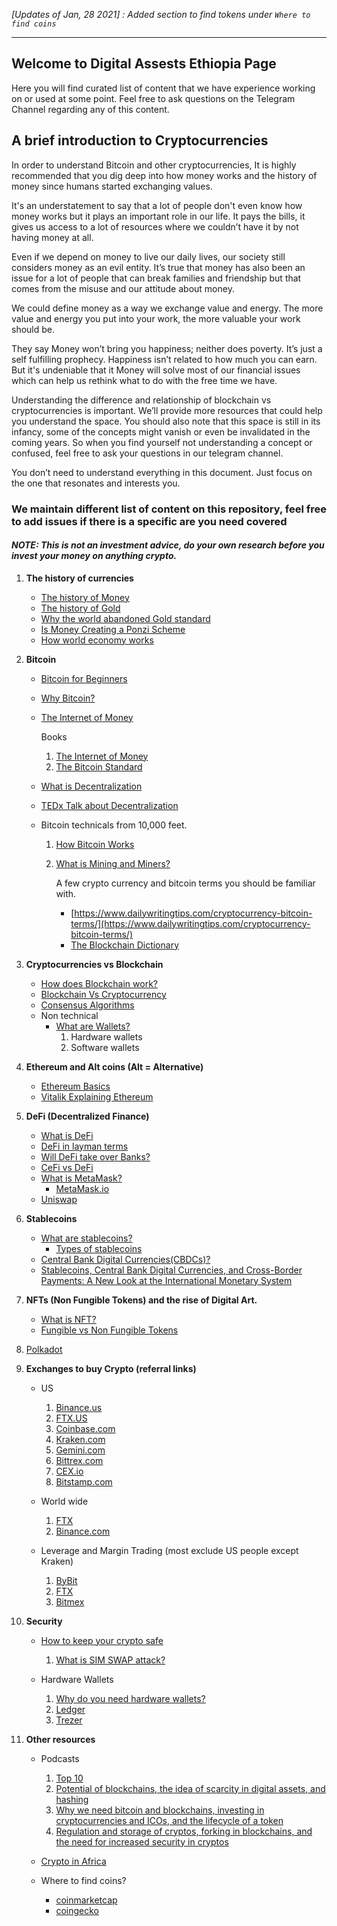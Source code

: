 *[Updates of Jan, 28 2021] : Added section to find tokens under ```Where to find coins```*

---

## Welcome to Digital Assests Ethiopia Page

Here you will find curated list of content that we have experience working on or used at some point. Feel free to ask questions on the Telegram Channel regarding any of this content.

## A brief introduction to Cryptocurrencies

In order to understand Bitcoin and other cryptocurrencies, It is highly recommended that you dig deep into how money works and the history of money since humans started exchanging values.

It's an understatement to say that a lot of people don't even know how money works but it plays an important role in our life. It pays the bills, it gives us access to a lot of resources where we couldn’t have it by not having money at all.

Even if we depend on money to live our daily lives, our society still considers money as an evil entity. It’s true that money has also been an issue for a lot of people that can break families and friendship but that comes from the misuse and our attitude about money.

We could define money as a way we exchange value and energy. The more value and energy you put into your work, the more valuable your work should be. 

They say Money won’t bring you happiness; neither does poverty. It’s just a self fulfilling prophecy. Happiness isn’t related to how much you can earn. But it's undeniable that it Money will solve most of our financial issues which can help us rethink what to do with the free time we have.   

Understanding the difference and relationship of blockchain vs cryptocurrencies is important. We’ll provide more resources that could help you understand the space. You should also note that this space is still in its infancy, some of the concepts might vanish or even be invalidated in the coming years. So when you find yourself not understanding a concept or confused, feel free to ask your questions in our telegram channel. 

You don’t need to understand everything in this document. Just focus on the one that resonates and interests you. 

### We maintain different list of content on this repository, feel free to add issues if there is a specific are you need covered

#### *NOTE: This is not an investment advice, do your own research before you invest your money on anything crypto.*


1. **The history of currencies**

   - [The history of Money](https://www.youtube.com/watch?v=YCN2aTlocOw) 
   - [The history of Gold](https://www.youtube.com/watch?v=d3PCjk7YAo0)
   - [Why the world abandoned Gold standard](https://www.youtube.com/watch?v=xB9ToM4D5AI)
   - [Is Money Creating a Ponzi Scheme](https://www.youtube.com/watch?v=3zAvyTKj5-0) 
   - [How world economy works](https://www.youtube.com/watch?v=PHe0bXAIuk0)

2. **Bitcoin**

   - [Bitcoin for Beginners](https://www.youtube.com/watch?v=UlKZ83REIkA)
   - [Why Bitcoin?](https://www.youtube.com/watch?v=l1si5ZWLgy0)
   - [The Internet of Money](https://www.youtube.com/watch?v=rc744Z9IjhY)

     Books
     1. [The Internet of Money](https://www.amazon.com/Internet-Money-Andreas-M-Antonopoulos-ebook/dp/B01L9WM0H8/ref=sr_1_1?crid=3IC3EZHV5P06J&dchild=1&keywords=the+internet+of+money&qid=1611358794&sprefix=the+internet+of+mone%2Caps%2C274&sr=8-1)
     2. [The Bitcoin Standard](https://www.amazon.com/The-Bitcoin-Standard-audiobook/dp/B07D81VLQH/ref=sr_1_1?crid=20A0R3676SR51&dchild=1&keywords=the+bitcoin+standard&qid=1611358872&sprefix=the+bitcoin+st%2Caps%2C377&sr=8-1)

   - [What is Decentralization](https://www.youtube.com/watch?v=R1ccwyP6fjc)
   - [TEDx Talk about Decentralization](https://www.youtube.com/watch?v=8oeiOeDq_Nc)
   - Bitcoin technicals from 10,000 feet.

     1. [How Bitcoin Works](https://www.youtube.com/watch?v=l9jOJk30eQs)
     2. [What is Mining and Miners?](https://www.youtube.com/watch?v=L-Qhv8kLESY)

        A few crypto currency and bitcoin terms you should be familiar with.
        - [https://www.dailywritingtips.com/cryptocurrency-bitcoin-terms/](https://www.dailywritingtips.com/cryptocurrency-bitcoin-terms/)
        - [The Blockchain Dictionary](https://telegra.ph/the-blockchain-dictionary-01-05)  

3. **Cryptocurrencies vs Blockchain**

   - [How does Blockchain work?](https://www.youtube.com/watch?v=SSo_EIwHSd4)
   - [Blockchain Vs Cryptocurrency](https://medium.com/datadriveninvestor/blockchain-vs-cryptocurrency-how-the-two-relate-to-each-other-edf7632fe9de)
   - [Consensus Algorithms](https://www.geeksforgeeks.org/consensus-algorithms-in-blockchain/) 
   - Non technical
      - [What are Wallets?](https://www.youtube.com/watch?v=C8hfHYrkQDk)
         1. Hardware wallets
         2. Software wallets

4. **Ethereum and Alt coins (Alt = Alternative)**

   - [Ethereum Basics](https://www.youtube.com/watch?v=MYOvvOyStvg) 
   - [Vitalik Explaining Ethereum](https://www.youtube.com/watch?v=TDGq4aeevgY)

5. **DeFi (Decentralized Finance)**

   - [What is DeFi](https://www.youtube.com/watch?v=btB__oHQ0sU)
   - [DeFi in layman terms](https://www.youtube.com/watch?v=RxrqNmv2tR0)
   - [Will DeFi take over Banks?](https://newsletter.banklesshq.com/p/defi-will-do-to-banks-what-the-internet)
   - [CeFi vs DeFi](https://www.ledger.com/defi-vs-cefi-how-defi-measures-up#:~:text=DeFi%20refers%20to%20the%20decentralized,with%20the%20new%20digital%20asset)
   - [What is MetaMask?](https://www.youtube.com/watch?v=YVgfHZMFFFQ) 
      - [MetaMask.io](https://metamask.io/) 
   - [Uniswap](https://decrypt.co/resources/what-is-uniswap) 

6. **Stablecoins**

   - [What are stablecoins?](https://www.youtube.com/watch?v=GsSSLDzKCOE)
      - [Types of stablecoins](https://coincentral.com/types-of-stablecoins/)
   - [Central Bank Digital Currencies(CBDCs)?](https://www.youtube.com/watch?v=bAIS6-AjYOE)
   - [Stablecoins, Central Bank Digital Currencies, and Cross-Border Payments: A New Look at the International Monetary System](https://www.imf.org/en/News/Articles/2019/05/13/sp051419-stablecoins-central-bank-digital-currencies-and-cross-border-payments)

7. **NFTs (Non Fungible Tokens) and the rise of Digital Art.**

   - [What is NFT?](https://cointelegraph.com/magazine/nonfungible-tokens/)
   - [Fungible vs Non Fungible Tokens](https://cointelegraph.com/magazine/nonfungible-tokens/#fungible-vs-non-fungible)

8. [Polkadot](https://polkadot.network/what-is-polkadot-a-brief-introduction/)

9. **Exchanges to buy Crypto (referral links)**

   - US 
     1. [Binance.us](https://accounts.binance.us/en/register?ref=35011466)
     2. [FTX.US](https://FTX.US)
     3. [Coinbase.com](https://www.coinbase.com/join/abdiss_4)
     4. [Kraken.com](https://Kraken.com)
     5. [Gemini.com](https://Gemini.com)
     6. [Bittrex.com](https://bittrex.com/)
     7. [CEX.io](https://CEX.io)
     8. [Bitstamp.com](https://Bitstamp.com)

   - World wide
     1. [FTX](https://ftx.com/#a=2170531)
     2. [Binance.com](https://www.binance.com/en/register)

   - Leverage and Margin Trading (most exclude US people except Kraken)
     1. [ByBit](https://www.bybit.com/en-US/invite?ref=RPXYw)
     2. [FTX](https://ftx.com/#a=2170531)
     3. [Bitmex](https://www.bitmex.com)

10. **Security**

    - [How to keep your crypto safe](https://decrypt.co/34481/how-to-keep-your-bitcoin-safe-and-secure)
      1. [What is SIM SWAP attack?](https://www.efani.com/blog/everything-about-sim-swap/)

    - Hardware Wallets
      1. [Why do you need hardware wallets?](https://medium.com/ledger-on-security-and-blockchain/ledger-101-part-1-do-you-really-need-a-hardware-wallet-7f5abbadd945#:~:text=The%20main%20principle%20behind%20hardware,get%20hacked%20and%20lose%20everything.)
      2. [Ledger](https://www.ledger.com/)
      3. [Trezer](https://trezor.io/) 

11. **Other resources**

    - Podcasts
      1. [Top 10](https://www.forbes.com/sites/tatianakoffman/2020/06/19/top-10-crypto-podcasts-of-2020/?sh=1175dcec3064)
      2. [Potential of blockchains, the idea of scarcity in digital assets, and hashing](https://www.joincolossus.com/episodes/39800754/lowin-hash-power-part-1)
      3. [Why we need bitcoin and blockchains, investing in cryptocurrencies and ICOs, and the lifecycle of a token](https://www.joincolossus.com/episodes/27167205/seims-hash-power-part-2)
      4. [Regulation and storage of cryptos, forking in blockchains, and the need for increased security in cryptos](https://www.joincolossus.com/episodes/45490117/ehrsam-hash-power-part-3)
    - [Crypto in Africa](https://bitcoinke.io/)

    - Where to find coins?
      - [coinmarketcap](https://coinmarketcap.com/)
      - [coingecko](https://www.coingecko.com/)
